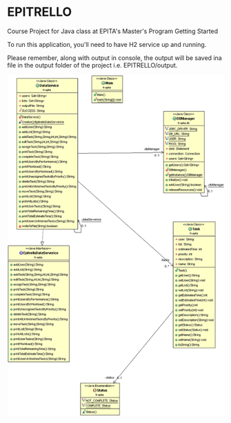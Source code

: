 # EPITRELLO
Course Project for Java class at EPITA's Master's Program
Getting Started

To run this application, you'll need to have H2 service up and running.

Please remember, along with output in console, the output will be saved ina file in the output folder of the project i.e. EPITRELLO/output.


![Alt text](Report/ML_Diagram.v.0.1.gif?raw=true "Title")

